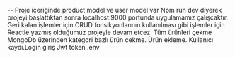 -- 
Proje içeriğinde product model ve user model var
Npm run dev diyerek projeyi başlattıktan sonra localhost:9000 portunda uygulamamız çalışcaktır.
Geri kalan işlemler için CRUD fonsikyonlarının kullanılması gibi işlemler için Reactle yazmış olduğumuz projeyle devam etcez.
Tüm ürünleri çekme MongoDb üzerinden kategori bazlı ürün çekme. Ürün ekleme.
Kullanıcı kaydı.Login giriş 
Jwt token
.env
